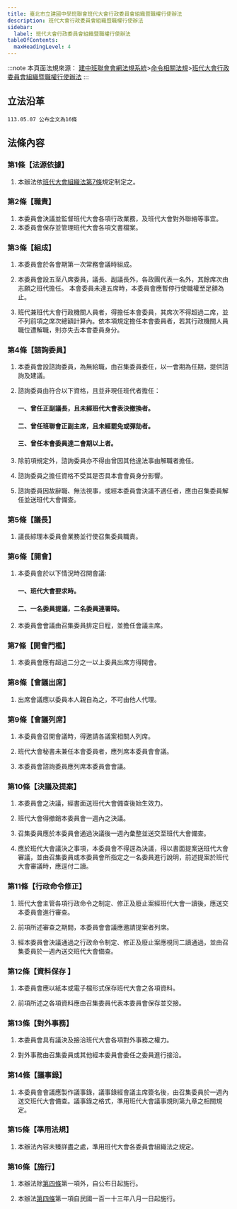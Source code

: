 ```yaml
---
title: 臺北市立建國中學班聯會班代大會行政委員會組織暨職權行使辦法  
description: 班代大會行政委員會組織暨職權行使辦法
sidebar:
  label: 班代大會行政委員會組織暨職權行使辦法
tableOfContents:
  maxHeadingLevel: 4
---
```


:::note
本頁面法規來源：
[建中班聯會會網法規系統](https://ckhssc.wordpress.com/%e6%b3%95%e8%a6%8f%e7%b3%bb%e7%b5%b1/)\>[命令相關法規](https://ckhssc.wordpress.com/%e6%b3%95%e8%a6%8f%e5%91%bd%e4%bb%a4/)\>[班代大會行政委員會組織暨職權行使辦法](https://drive.google.com/file/d/18sEa6CLtNxJSYWi6SeihJQqFWeMF77ze/view?usp=sharing)
:::

## 立法沿革 
```
113.05.07 公布全文為16條 
```

## 法條內容

### 第1條【法源依據】  

1. 本辦法依[班代大會組織法第7條](/立法部門/班代大會組織法/#第7條特種委員會)規定制定之。 

### 第2條【職責】   

1. 本委員會決議並監督班代大會各項行政業務，及班代大會對外聯絡等事宜。 
2. 本委員會保存並管理班代大會各項文書檔案。 

### 第3條【組成】 

1. 本委員會於各會期第一次常務會議時組成。 

2. 本委員會設五至八席委員，議長、副議長外，各政團代表一名外，其餘席次由志願之班代擔任。
本會委員未達五席時，本委員會應暫停行使職權至足額為止。  

3. 班代兼班代大會行政機關人員者，得擔任本會委員，其席次不得超過二席，並不列前項之席次總額計算內。依本項規定擔任本會委員者，若其行政機關人員職位遭解職，則亦失去本會委員身分。 

### 第4條【諮詢委員】 

1. 本委員會設諮詢委員，為無給職，由召集委員委任，以一會期為任期，提供諮詢及建議。 

2. 諮詢委員由符合以下資格，且並非現任班代者擔任：

    #### 一、曾任正副議長，且未經班代大會表決撤換者。

    #### 二、曾任班聯會正副主席，且未經罷免或彈劾者。

    #### 三、曾任本會委員達二會期以上者。 

3. 除前項規定外，諮詢委員亦不得由曾因其他違法事由解職者擔任。 

4. 諮詢委員之擔任資格不受其是否具本會會員身分影響。 

5. 諮詢委員因故辭職、無法視事，或經本委員會決議不適任者，應由召集委員解任並送班代大會備查。 

### 第5條【議長】 

1. 議長綜理本委員會業務並行使召集委員職責。 

### 第6條【開會】 

1. 本委員會於以下情況時召開會議:

    #### 一、班代大會要求時。

    #### 二、一名委員提議，二名委員連署時。 

2. 本委員會會議由召集委員排定日程，並擔任會議主席。 

### 第7條【開會門檻】 

1. 本委員會應有超過二分之一以上委員出席方得開會。 

### 第8條【會議出席】 

1. 出席會議應以委員本人親自為之，不可由他人代理。 

### 第9條【會議列席】 

1. 本委員會召開會議時，得邀請各議案相關人列席。 

2. 班代大會秘書未兼任本會委員者，應列席本委員會會議。 

3. 本委員會諮詢委員應列席本委員會會議。 

### 第10條【決議及提案】 

1. 本委員會之決議，經書面送班代大會備查後始生效力。 

2. 班代大會得撤銷本委員會一週內之決議。 

3. 召集委員應於本委員會通過決議後一週內彙整並送交至班代大會備查。 

4. 應於班代大會議決之事項，本委員會不得逕為決議，得以書面提案送班代大會審議，並由召集委員或本委員會所指定之一名委員進行說明，前述提案於班代大會審議時，應逕付二讀。 

### 第11條【行政命令修正】 

1. 班代大會主管各項行政命令之制定、修正及廢止案經班代大會一讀後，應送交本委員會進行審查。 

2. 前項所述審查之期間，本委員會會議應邀請提案者列席。 

3. 經本委員會決議通過之行政命令制定、修正及廢止案應視同二讀通過，並由召集委員於一週內送交班代大會備查。  

### 第12條【資料保存 】 

1. 本委員會應以紙本或電子檔形式保存班代大會之各項資料。 

2. 前項所述之各項資料應由召集委員代表本委員會保存並交接。 

### 第13條【對外事務】 

1. 本委員會具有議決及接洽班代大會各項對外事務之權力。 

2. 對外事務由召集委員或其他經本委員會委任之委員進行接洽。 

### 第14條【議事錄】 

1. 本委員會會議應製作議事錄，議事錄經會議主席簽名後，由召集委員於一週內送交班代大會備查。議事錄之格式，準用班代大會議事規則第九章之相關規定。 

### 第15條【準用法規】  

1. 本辦法內容未臻詳盡之處，準用班代大會各委員會組織法之規定。 

### 第16條【施行】  

1. 本辦法除[第四條](#第4條諮詢委員)第一項外，自公布日起施行。 

2. 本辦法[第四條](#第4條諮詢委員)第一項自民國一百一十三年八月一日起施行。  

 